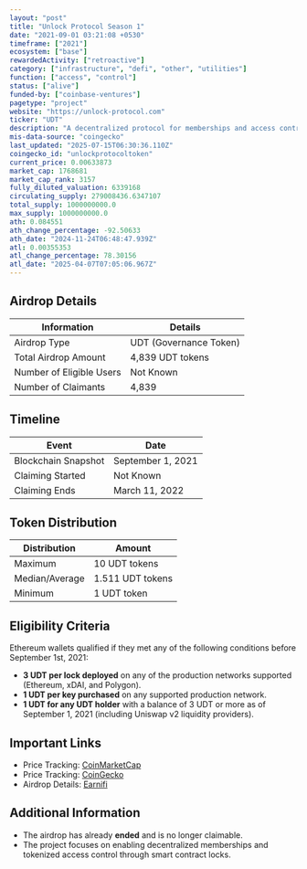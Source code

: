 ```yaml
---
layout: "post"
title: "Unlock Protocol Season 1"
date: "2021-09-01 03:21:08 +0530"
timeframe: ["2021"]
ecosystem: ["base"]
rewardedActivity: ["retroactive"]
category: ["infrastructure", "defi", "other", "utilities"]
function: ["access", "control"]
status: ["alive"]
funded-by: ["coinbase-ventures"]
pagetype: "project"
website: "https://unlock-protocol.com"
ticker: "UDT"
description: "A decentralized protocol for memberships and access control, enabling users to create and manage locks on Ethereum and other supported networks."
mis-data-source: "coingecko"
last_updated: "2025-07-15T06:30:36.110Z"
coingecko_id: "unlockprotocoltoken"
current_price: 0.00633873
market_cap: 1768681
market_cap_rank: 3157
fully_diluted_valuation: 6339168
circulating_supply: 279008436.6347107
total_supply: 1000000000.0
max_supply: 1000000000.0
ath: 0.084551
ath_change_percentage: -92.50633
ath_date: "2024-11-24T06:48:47.939Z"
atl: 0.00355353
atl_change_percentage: 78.30156
atl_date: "2025-04-07T07:05:06.967Z"
---
```


## Airdrop Details

| Information              | Details                |
| ------------------------ | ---------------------- |
| Airdrop Type             | UDT (Governance Token) |
| Total Airdrop Amount     | 4,839 UDT tokens       |
| Number of Eligible Users | Not Known              |
| Number of Claimants      | 4,839                  |

## Timeline

| Event               | Date              |
| ------------------- | ----------------- |
| Blockchain Snapshot | September 1, 2021 |
| Claiming Started    | Not Known         |
| Claiming Ends       | March 11, 2022    |

## Token Distribution

| Distribution   | Amount           |
| -------------- | ---------------- |
| Maximum        | 10 UDT tokens    |
| Median/Average | 1.511 UDT tokens |
| Minimum        | 1 UDT token      |

## Eligibility Criteria

Ethereum wallets qualified if they met any of the following conditions before September 1st, 2021:

- **3 UDT per lock deployed** on any of the production networks supported (Ethereum, xDAI, and Polygon).
- **1 UDT per key purchased** on any supported production network.
- **1 UDT for any UDT holder** with a balance of 3 UDT or more as of September 1, 2021 (including Uniswap v2 liquidity providers).

## Important Links

- Price Tracking: [CoinMarketCap](https://coinmarketcap.com/currencies/unlock-protocol)
- Price Tracking: [CoinGecko](https://www.coingecko.com/en/coins/unlock-protocol)
- Airdrop Details: [Earnifi](https://earni.fi/airdrops/unlock-protocol)

## Additional Information

- The airdrop has already **ended** and is no longer claimable.
- The project focuses on enabling decentralized memberships and tokenized access control through smart contract locks.